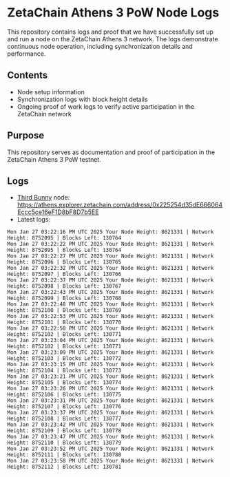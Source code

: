# ZetaChain Athens 3 PoW Node Logs
This repository contains logs and proof that we have successfully set up and run a node on the ZetaChain Athens 3 network. The logs demonstrate continuous node operation, including synchronization details and performance.

## Contents
- Node setup information
- Synchronization logs with block height details
- Ongoing proof of work logs to verify active participation in the ZetaChain network

## Purpose
This repository serves as documentation and proof of participation in the ZetaChain Athens 3 PoW testnet.

## Logs

- [Third Bunny](https://thirdbunny.xyz/) node: https://athens.explorer.zetachain.com/address/0x225254d35dE666064Eccc5ce16eF1D8bF8D7b5EE
- Latest logs:
```
Mon Jan 27 03:22:16 PM UTC 2025 Your Node Height: 8621331 | Network Height: 8752095 | Blocks Left: 130764
Mon Jan 27 03:22:22 PM UTC 2025 Your Node Height: 8621331 | Network Height: 8752095 | Blocks Left: 130764
Mon Jan 27 03:22:27 PM UTC 2025 Your Node Height: 8621331 | Network Height: 8752096 | Blocks Left: 130765
Mon Jan 27 03:22:32 PM UTC 2025 Your Node Height: 8621331 | Network Height: 8752097 | Blocks Left: 130766
Mon Jan 27 03:22:37 PM UTC 2025 Your Node Height: 8621331 | Network Height: 8752098 | Blocks Left: 130767
Mon Jan 27 03:22:43 PM UTC 2025 Your Node Height: 8621331 | Network Height: 8752099 | Blocks Left: 130768
Mon Jan 27 03:22:48 PM UTC 2025 Your Node Height: 8621331 | Network Height: 8752100 | Blocks Left: 130769
Mon Jan 27 03:22:53 PM UTC 2025 Your Node Height: 8621331 | Network Height: 8752101 | Blocks Left: 130770
Mon Jan 27 03:22:58 PM UTC 2025 Your Node Height: 8621331 | Network Height: 8752102 | Blocks Left: 130771
Mon Jan 27 03:23:04 PM UTC 2025 Your Node Height: 8621331 | Network Height: 8752102 | Blocks Left: 130771
Mon Jan 27 03:23:09 PM UTC 2025 Your Node Height: 8621331 | Network Height: 8752103 | Blocks Left: 130772
Mon Jan 27 03:23:15 PM UTC 2025 Your Node Height: 8621331 | Network Height: 8752104 | Blocks Left: 130773
Mon Jan 27 03:23:21 PM UTC 2025 Your Node Height: 8621331 | Network Height: 8752105 | Blocks Left: 130774
Mon Jan 27 03:23:26 PM UTC 2025 Your Node Height: 8621331 | Network Height: 8752106 | Blocks Left: 130775
Mon Jan 27 03:23:31 PM UTC 2025 Your Node Height: 8621331 | Network Height: 8752107 | Blocks Left: 130776
Mon Jan 27 03:23:37 PM UTC 2025 Your Node Height: 8621331 | Network Height: 8752108 | Blocks Left: 130777
Mon Jan 27 03:23:42 PM UTC 2025 Your Node Height: 8621331 | Network Height: 8752109 | Blocks Left: 130778
Mon Jan 27 03:23:47 PM UTC 2025 Your Node Height: 8621331 | Network Height: 8752110 | Blocks Left: 130779
Mon Jan 27 03:23:52 PM UTC 2025 Your Node Height: 8621331 | Network Height: 8752111 | Blocks Left: 130780
Mon Jan 27 03:23:58 PM UTC 2025 Your Node Height: 8621331 | Network Height: 8752112 | Blocks Left: 130781
```
